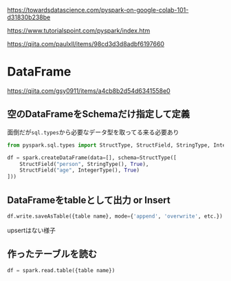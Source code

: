 https://towardsdatascience.com/pyspark-on-google-colab-101-d31830b238be

https://www.tutorialspoint.com/pyspark/index.htm

https://qiita.com/paulxll/items/98cd3d3d8adbf6197660

# DataFrame
https://qiita.com/gsy0911/items/a4cb8b2d54d6341558e0


## 空のDataFrameをSchemaだけ指定して定義
面倒だが`sql.types`から必要なデータ型を取ってる来る必要あり
```python
from pyspark.sql.types import StructType, StructField, StringType, IntegerType

df = spark.createDataFrame(data=[], schema=StructType([
    StructField("person", StringType(), True),
    StructField("age", IntegerType(), True)
]))
```

## DataFrameをtableとして出力 or Insert
```python
df.write.saveAsTable({table name}, mode={'append', 'overwrite', etc.})
```
upsertはない様子

## 作ったテーブルを読む
```python
df = spark.read.table({table name})
```